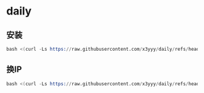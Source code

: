 # daily
## 安装

```s
bash <(curl -Ls https://raw.githubusercontent.com/x3yyy/daily/refs/heads/main/11.sh)
```
## 换IP

```s
bash <(curl -Ls https://raw.githubusercontent.com/x3yyy/daily/refs/heads/main/ip.sh)
```
